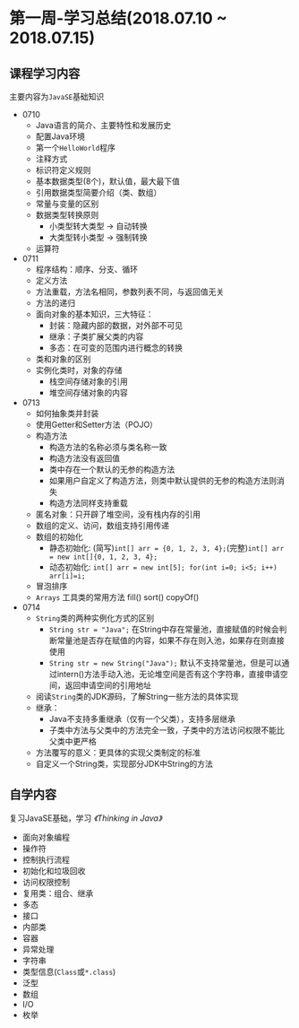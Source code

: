 # 第一周-学习总结(2018.07.10 ~ 2018.07.15)
## 课程学习内容
主要内容为`JavaSE`基础知识
* 0710
    * Java语言的简介、主要特性和发展历史
    * 配置Java环境
    * 第一个`HelloWorld`程序
    * 注释方式
    * 标识符定义规则
    * 基本数据类型(8个)，默认值，最大最下值
    * 引用数据类型简要介绍（类、数组）
    * 常量与变量的区别
    * 数据类型转换原则
        * 小类型转大类型 -> 自动转换
        * 大类型转小类型 -> 强制转换
    * 运算符
* 0711
    * 程序结构：顺序、分支、循环
    * 定义方法
    * 方法重载，方法名相同，参数列表不同，与返回值无关
    * 方法的递归
    * 面向对象的基本知识，三大特征：
        * 封装：隐藏内部的数据，对外部不可见
        * 继承：子类扩展父类的内容
        * 多态：在可变的范围内进行概念的转换
    * 类和对象的区别
    * 实例化类时，对象的存储
        * 栈空间存储对象的引用
        * 堆空间存储对象的内容
* 0713
    * 如何抽象类并封装
    * 使用Getter和Setter方法（POJO）
    * 构造方法
        * 构造方法的名称必须与类名称一致
        * 构造方法没有返回值
        * 类中存在一个默认的无参的构造方法
        * 如果用户自定义了构造方法，则类中默认提供的无参的构造方法则消失
        * 构造方法同样支持重载
    * 匿名对象：只开辟了堆空间，没有栈内存的引用
    * 数组的定义、访问，数组支持引用传递
    * 数组的初始化
        * 静态初始化: (简写)`int[] arr = {0, 1, 2, 3, 4};`(完整)`int[] arr = new int[]{0, 1, 2, 3, 4};`
        * 动态初始化: `int[] arr = new int[5]; for(int i=0; i<5; i++) arr[i]=i;`
    * 冒泡排序
    * `Arrays` 工具类的常用方法 fill() sort() copyOf()
* 0714
    * `String`类的两种实例化方式的区别
        * `String str = "Java";` 在String中存在常量池，直接赋值的时候会判断常量池是否存在赋值的内容，如果不存在则入池，如果存在则直接使用
        * `String str = new String("Java");` 默认不支持常量池，但是可以通过intern()方法手动入池，无论堆空间是否有这个字符串，直接申请空间，返回申请空间的引用地址
    * 阅读`String`类的JDK源码，了解String一些方法的具体实现
    * 继承：
        * Java不支持多重继承（仅有一个父类），支持多层继承
        * 子类中方法与父类中的方法完全一致，子类中的方法访问权限不能比父类中更严格
    * 方法覆写的意义：更具体的实现父类制定的标准
    * 自定义一个String类，实现部分JDK中String的方法

## 自学内容
复习JavaSE基础，学习 _《Thinking in Java》_
* 面向对象编程
* 操作符
* 控制执行流程
* 初始化和垃圾回收
* 访问权限控制
* 复用类：组合、继承
* 多态
* 接口
* 内部类
* 容器
* 异常处理
* 字符串
* 类型信息(`Class`或`*.class`)
* 泛型
* 数组
* I/O
* 枚举

